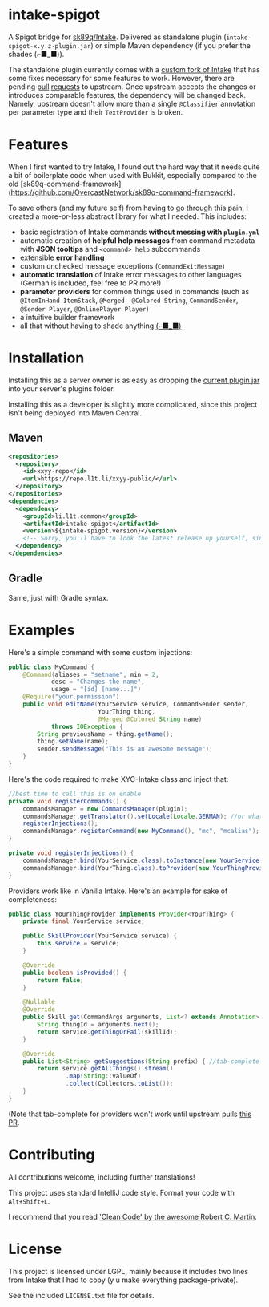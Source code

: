 # intake-spigot
A Spigot bridge for [sk89q/Intake](https://github.com/sk89q/Intake). 
Delivered as standalone plugin (`intake-spigot-x.y.z-plugin.jar`) or simple Maven dependency (if you prefer the shades (⌐■_■)).

The standalone plugin currently comes with a [custom fork of Intake](https://github.com/xxyy/Intake) 
that has some fixes necessary for some features to work. However, there are pending 
[pull](https://github.com/sk89q/Intake/pull/26) [requests](https://github.com/sk89q/Intake/pull/25) 
to upstream.
Once upstream accepts the changes or introduces comparable features, the dependency will be 
changed back.
Namely, upstream doesn't allow more than a single `@Classifier` annotation per parameter type and 
their `TextProvider` is broken.

# Features

When I first wanted to try Intake, I found out the hard way that it needs quite a bit of boilerplate code when
used with Bukkit, especially compared to the old 
[sk89q-command-framework](https://github.com/OvercastNetwork/sk89q-command-framework].

To save others (and my future self) from having to go through this pain, I created a more-or-less 
abstract library for what I needed. This includes:

* basic registration of Intake commands **without messing with `plugin.yml`**
* automatic creation of **helpful help messages** from command metadata with **JSON tooltips** and `<command> help` subcommands
* extensible **error handling**
* custom unchecked message exceptions (`CommandExitMessage`)
* **automatic translation** of Intake error messages to other languages (German is included, feel free to PR more!)
* **parameter providers** for common things used in commands 
(such as `@ItemInHand ItemStack`, `@Merged  @Colored String`, `CommandSender`, `@Sender Player`, 
`@OnlinePlayer Player`)
* a intuitive builder framework
* all that without having to shade anything 
[(⌐■_■)](https://www.youtube.com/watch?v=X2LTL8KgKv8)

# Installation

Installing this as a server owner is as easy as dropping the
[current plugin jar](https://ci.l1t.li/job/public~intake-spigot/lastRelease/) into your server's plugins folder.

Installing this as a developer is slightly more complicated, since this project isn't being deployed into Maven Central.

## Maven

````xml
<repositories>
  <repository>
    <id>xxyy-repo</id>
    <url>https://repo.l1t.li/xxyy-public/</url>
  </repository>
</repositories>
<dependencies>
  <dependency>
    <groupId>li.l1t.common</groupId>
    <artifactId>intake-spigot</artifactId>
    <version>${intake-spigot.version}</version>
    <!-- Sorry, you'll have to look the latest release up yourself, since this project releases often-ish -->
  </dependency>
</dependencies>
````

## Gradle

Same, just with Gradle syntax.

# Examples

Here's a simple command with some custom injections:

````java
public class MyCommand {
    @Command(aliases = "setname", min = 2,
            desc = "Changes the name",
            usage = "[id] [name...]")
    @Require("your.permission")
    public void editName(YourService service, CommandSender sender,
                         YourThing thing,
                         @Merged @Colored String name)
            throws IOException {
        String previousName = thing.getName();
        thing.setName(name);
        sender.sendMessage("This is an awesome message");
    }
}
````

Here's the code required to make XYC-Intake class and inject that:

````java
//best time to call this is on enable
private void registerCommands() {
    commandsManager = new CommandsManager(plugin);
    commandsManager.getTranslator().setLocale(Locale.GERMAN); //or whatever you want, or nothing for system locale
    registerInjections();
    commandsManager.registerCommand(new MyCommand(), "mc", "mcalias");
}

private void registerInjections() {
    commandsManager.bind(YourService.class).toInstance(new YourService());
    commandsManager.bind(YourThing.class).toProvider(new YourThingProvider(thingService));
}
````

Providers work like in Vanilla Intake. Here's an example for sake of completeness:

````java
public class YourThingProvider implements Provider<YourThing> {
    private final YourService service;

    public SkillProvider(YourService service) {
        this.service = service;
    }

    @Override
    public boolean isProvided() {
        return false;
    }

    @Nullable
    @Override
    public Skill get(CommandArgs arguments, List<? extends Annotation> modifiers) throws ArgumentException, ProvisionException {
        String thingId = arguments.next();
        return service.getThingOrFail(skillId);
    }

    @Override
    public List<String> getSuggestions(String prefix) { //tab-complete
        return service.getAllThings().stream()
                .map(String::valueOf)
                .collect(Collectors.toList());
    }
}
````

(Note that tab-complete for providers won't work until upstream pulls 
[this PR](https://github.com/sk89q/Intake/pull/23).

# Contributing

All contributions welcome, including further translations! 

This project uses standard IntelliJ code style. Format your code with `Alt+Shift+L`. 

I recommend that you read ['Clean Code' by the awesome Robert C. Martin](https://www.google.at/webhp?q=clean+code+pdf#newwindow=1&q=clean+code+pdf).

# License

This project is licensed under LGPL, mainly because it includes two lines from Intake that I had to copy 
(y u make everything package-private).

See the included `LICENSE.txt` file for details.
